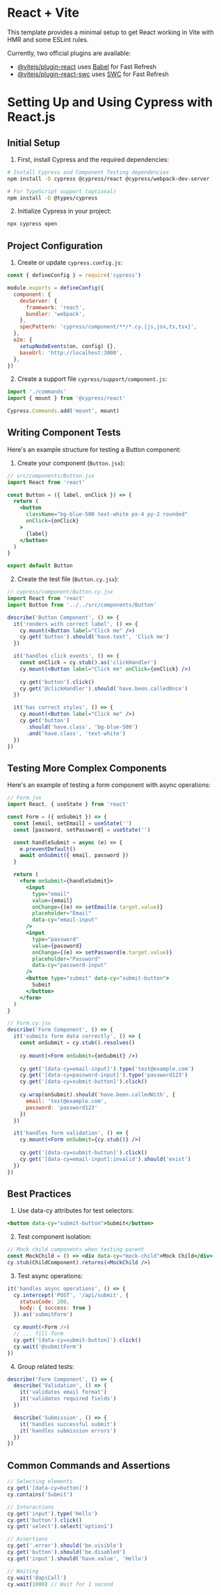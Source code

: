 # React + Vite

This template provides a minimal setup to get React working in Vite with HMR and some ESLint rules.

Currently, two official plugins are available:

- [@vitejs/plugin-react](https://github.com/vitejs/vite-plugin-react/blob/main/packages/plugin-react/README.md) uses [Babel](https://babeljs.io/) for Fast Refresh
- [@vitejs/plugin-react-swc](https://github.com/vitejs/vite-plugin-react-swc) uses [SWC](https://swc.rs/) for Fast Refresh



# Setting Up and Using Cypress with React.js

## Initial Setup

1. First, install Cypress and the required dependencies:

```bash
# Install Cypress and Component Testing dependencies
npm install -D cypress @cypress/react @cypress/webpack-dev-server

# For TypeScript support (optional)
npm install -D @types/cypress
```

2. Initialize Cypress in your project:

```bash
npx cypress open
```

## Project Configuration

1. Create or update `cypress.config.js`:

```javascript
const { defineConfig } = require('cypress')

module.exports = defineConfig({
  component: {
    devServer: {
      framework: 'react',
      bundler: 'webpack',
    },
    specPattern: 'cypress/component/**/*.cy.{js,jsx,ts,tsx}',
  },
  e2e: {
    setupNodeEvents(on, config) {},
    baseUrl: 'http://localhost:3000',
  },
})
```

2. Create a support file `cypress/support/component.js`:

```javascript
import './commands'
import { mount } from '@cypress/react'

Cypress.Commands.add('mount', mount)
```

## Writing Component Tests

Here's an example structure for testing a Button component:

1. Create your component (`Button.jsx`):

```jsx
// src/components/Button.jsx
import React from 'react'

const Button = ({ label, onClick }) => {
  return (
    <button 
      className="bg-blue-500 text-white px-4 py-2 rounded"
      onClick={onClick}
    >
      {label}
    </button>
  )
}

export default Button
```

2. Create the test file (`Button.cy.jsx`):

```jsx
// cypress/component/Button.cy.jsx
import React from 'react'
import Button from '../../src/components/Button'

describe('Button Component', () => {
  it('renders with correct label', () => {
    cy.mount(<Button label="Click me" />)
    cy.get('button').should('have.text', 'Click me')
  })

  it('handles click events', () => {
    const onClick = cy.stub().as('clickHandler')
    cy.mount(<Button label="Click me" onClick={onClick} />)
    
    cy.get('button').click()
    cy.get('@clickHandler').should('have.been.calledOnce')
  })

  it('has correct styles', () => {
    cy.mount(<Button label="Click me" />)
    cy.get('button')
      .should('have.class', 'bg-blue-500')
      .and('have.class', 'text-white')
  })
})
```

## Testing More Complex Components

Here's an example of testing a form component with async operations:

```jsx
// Form.jsx
import React, { useState } from 'react'

const Form = ({ onSubmit }) => {
  const [email, setEmail] = useState('')
  const [password, setPassword] = useState('')

  const handleSubmit = async (e) => {
    e.preventDefault()
    await onSubmit({ email, password })
  }

  return (
    <form onSubmit={handleSubmit}>
      <input
        type="email"
        value={email}
        onChange={(e) => setEmail(e.target.value)}
        placeholder="Email"
        data-cy="email-input"
      />
      <input
        type="password"
        value={password}
        onChange={(e) => setPassword(e.target.value)}
        placeholder="Password"
        data-cy="password-input"
      />
      <button type="submit" data-cy="submit-button">
        Submit
      </button>
    </form>
  )
}

// Form.cy.jsx
describe('Form Component', () => {
  it('submits form data correctly', () => {
    const onSubmit = cy.stub().resolves()
    
    cy.mount(<Form onSubmit={onSubmit} />)
    
    cy.get('[data-cy=email-input]').type('test@example.com')
    cy.get('[data-cy=password-input]').type('password123')
    cy.get('[data-cy=submit-button]').click()
    
    cy.wrap(onSubmit).should('have.been.calledWith', {
      email: 'test@example.com',
      password: 'password123'
    })
  })

  it('handles form validation', () => {
    cy.mount(<Form onSubmit={cy.stub()} />)
    
    cy.get('[data-cy=submit-button]').click()
    cy.get('[data-cy=email-input]:invalid').should('exist')
  })
})
```

## Best Practices

1. Use data-cy attributes for test selectors:
```jsx
<button data-cy="submit-button">Submit</button>
```

2. Test component isolation:
```jsx
// Mock child components when testing parent
const MockChild = () => <div data-cy="mock-child">Mock Child</div>
cy.stub(ChildComponent).returns(<MockChild />)
```

3. Test async operations:
```javascript
it('handles async operations', () => {
  cy.intercept('POST', '/api/submit', {
    statusCode: 200,
    body: { success: true }
  }).as('submitForm')

  cy.mount(<Form />)
  // ... fill form
  cy.get('[data-cy=submit-button]').click()
  cy.wait('@submitForm')
})
```

4. Group related tests:
```javascript
describe('Form Component', () => {
  describe('Validation', () => {
    it('validates email format')
    it('validates required fields')
  })

  describe('Submission', () => {
    it('handles successful submit')
    it('handles submission errors')
  })
})
```

## Common Commands and Assertions

```javascript
// Selecting elements
cy.get('[data-cy=button]')
cy.contains('Submit')

// Interactions
cy.get('input').type('Hello')
cy.get('button').click()
cy.get('select').select('option1')

// Assertions
cy.get('.error').should('be.visible')
cy.get('button').should('be.disabled')
cy.get('input').should('have.value', 'Hello')

// Waiting
cy.wait('@apiCall')
cy.wait(1000) // Wait for 1 second
```